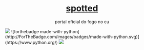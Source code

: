 <h1 align="center">
    <a href="https://twitter.com/Spotted_do_tt">spotted</a>
</h1>
<p align="center">portal oficial do fogo no cu</p>

<img src="https://img.shields.io/static/v1?label=project%20version&message=v1.5&color=sucess&style=flat"/>
![forthebadge made-with-python](http://ForTheBadge.com/images/badges/made-with-python.svg)](https://www.python.org/)
<img src="https://img.shields.io/static/v1?label=pyhon&message=v3.8&color=sucess&style=flat"/>
